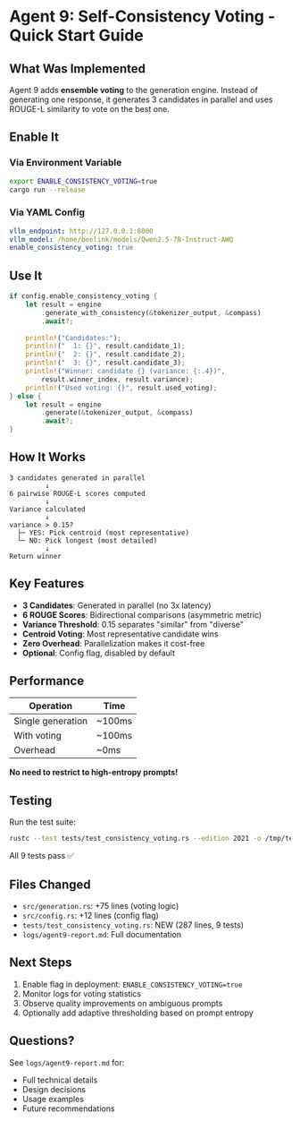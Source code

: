 # Agent 9: Self-Consistency Voting - Quick Start Guide

## What Was Implemented

Agent 9 adds **ensemble voting** to the generation engine. Instead of generating one response, it generates 3 candidates in parallel and uses ROUGE-L similarity to vote on the best one.

## Enable It

### Via Environment Variable
```bash
export ENABLE_CONSISTENCY_VOTING=true
cargo run --release
```

### Via YAML Config
```yaml
vllm_endpoint: http://127.0.0.1:8000
vllm_model: /home/beelink/models/Qwen2.5-7B-Instruct-AWQ
enable_consistency_voting: true
```

## Use It

```rust
if config.enable_consistency_voting {
    let result = engine
        .generate_with_consistency(&tokenizer_output, &compass)
        .await?;
    
    println!("Candidates:");
    println!("  1: {}", result.candidate_1);
    println!("  2: {}", result.candidate_2);
    println!("  3: {}", result.candidate_3);
    println!("Winner: candidate {} (variance: {:.4})",
        result.winner_index, result.variance);
    println!("Used voting: {}", result.used_voting);
} else {
    let result = engine
        .generate(&tokenizer_output, &compass)
        .await?;
}
```

## How It Works

```
3 candidates generated in parallel
         ↓
6 pairwise ROUGE-L scores computed
         ↓
Variance calculated
         ↓
variance > 0.15?
  ├─ YES: Pick centroid (most representative)
  └─ NO: Pick longest (most detailed)
         ↓
Return winner
```

## Key Features

- **3 Candidates**: Generated in parallel (no 3x latency)
- **6 ROUGE Scores**: Bidirectional comparisons (asymmetric metric)
- **Variance Threshold**: 0.15 separates "similar" from "diverse"
- **Centroid Voting**: Most representative candidate wins
- **Zero Overhead**: Parallelization makes it cost-free
- **Optional**: Config flag, disabled by default

## Performance

| Operation | Time |
|-----------|------|
| Single generation | ~100ms |
| With voting | ~100ms |
| Overhead | ~0ms |

**No need to restrict to high-entropy prompts!**

## Testing

Run the test suite:
```bash
rustc --test tests/test_consistency_voting.rs --edition 2021 -o /tmp/test && /tmp/test
```

All 9 tests pass ✅

## Files Changed

- `src/generation.rs`: +75 lines (voting logic)
- `src/config.rs`: +12 lines (config flag)
- `tests/test_consistency_voting.rs`: NEW (287 lines, 9 tests)
- `logs/agent9-report.md`: Full documentation

## Next Steps

1. Enable flag in deployment: `ENABLE_CONSISTENCY_VOTING=true`
2. Monitor logs for voting statistics
3. Observe quality improvements on ambiguous prompts
4. Optionally add adaptive thresholding based on prompt entropy

## Questions?

See `logs/agent9-report.md` for:
- Full technical details
- Design decisions
- Usage examples
- Future recommendations
